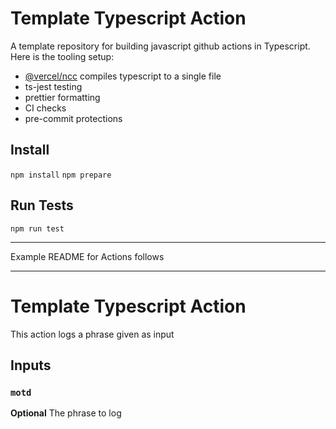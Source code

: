 # Template Typescript Action

A template repository for building javascript github actions in Typescript. Here is the tooling setup:

- [@vercel/ncc](https://github.com/vercel/ncc) compiles typescript to a single file
- ts-jest testing
- prettier formatting
- CI checks
- pre-commit protections

## Install

`npm install`
`npm prepare`

## Run Tests

`npm run test`

---

Example README for Actions follows

---

# Template Typescript Action

This action logs a phrase given as input

## Inputs

### `motd`

**Optional** The phrase to log
